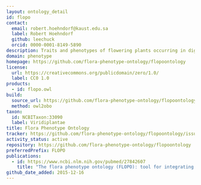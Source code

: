 ```yaml
---
layout: ontology_detail
id: flopo
contact:
  email: robert.hoehndorf@kaust.edu.sa
  label: Robert Hoehndorf
  github: leechuck
  orcid: 0000-0001-8149-5890
description: Traits and phenotypes of flowering plants occurring in digitized Floras
domain: phenotype
homepage: https://github.com/flora-phenotype-ontology/flopoontology
license:
  url: https://creativecommons.org/publicdomain/zero/1.0/
  label: CC0 1.0
products:
  - id: flopo.owl
build:
  source_url: https://github.com/flora-phenotype-ontology/flopoontology/raw/master/ontology/flopo.owl
  method: owl2obo
taxon:
  id: NCBITaxon:33090
  label: Viridiplantae
title: Flora Phenotype Ontology
tracker: https://github.com/flora-phenotype-ontology/flopoontology/issues
activity_status: active
repository: https://github.com/flora-phenotype-ontology/flopoontology
preferredPrefix: FLOPO
publications:
  - id: https://www.ncbi.nlm.nih.gov/pubmed/27842607
    title: "The flora phenotype ontology (FLOPO): tool for integrating morphological traits and phenotypes of vascular plants"
github_date_added: 2015-12-16
---
```

